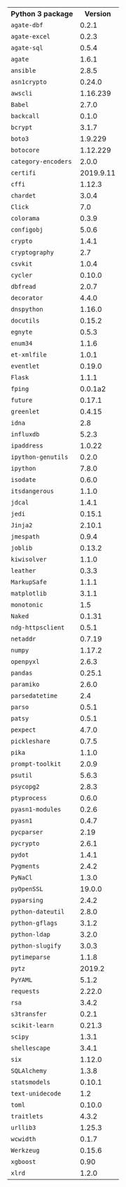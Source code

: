<table>
<tr><th>Python 3 package</th><th>Version</th></tr>
<tr><td><code>agate-dbf</code></td><td>0.2.1</td></tr>
<tr><td><code>agate-excel</code></td><td>0.2.3</td></tr>
<tr><td><code>agate-sql</code></td><td>0.5.4</td></tr>
<tr><td><code>agate</code></td><td>1.6.1</td></tr>
<tr><td><code>ansible</code></td><td>2.8.5</td></tr>
<tr><td><code>asn1crypto</code></td><td>0.24.0</td></tr>
<tr><td><code>awscli</code></td><td>1.16.239</td></tr>
<tr><td><code>Babel</code></td><td>2.7.0</td></tr>
<tr><td><code>backcall</code></td><td>0.1.0</td></tr>
<tr><td><code>bcrypt</code></td><td>3.1.7</td></tr>
<tr><td><code>boto3</code></td><td>1.9.229</td></tr>
<tr><td><code>botocore</code></td><td>1.12.229</td></tr>
<tr><td><code>category-encoders</code></td><td>2.0.0</td></tr>
<tr><td><code>certifi</code></td><td>2019.9.11</td></tr>
<tr><td><code>cffi</code></td><td>1.12.3</td></tr>
<tr><td><code>chardet</code></td><td>3.0.4</td></tr>
<tr><td><code>Click</code></td><td>7.0</td></tr>
<tr><td><code>colorama</code></td><td>0.3.9</td></tr>
<tr><td><code>configobj</code></td><td>5.0.6</td></tr>
<tr><td><code>crypto</code></td><td>1.4.1</td></tr>
<tr><td><code>cryptography</code></td><td>2.7</td></tr>
<tr><td><code>csvkit</code></td><td>1.0.4</td></tr>
<tr><td><code>cycler</code></td><td>0.10.0</td></tr>
<tr><td><code>dbfread</code></td><td>2.0.7</td></tr>
<tr><td><code>decorator</code></td><td>4.4.0</td></tr>
<tr><td><code>dnspython</code></td><td>1.16.0</td></tr>
<tr><td><code>docutils</code></td><td>0.15.2</td></tr>
<tr><td><code>egnyte</code></td><td>0.5.3</td></tr>
<tr><td><code>enum34</code></td><td>1.1.6</td></tr>
<tr><td><code>et-xmlfile</code></td><td>1.0.1</td></tr>
<tr><td><code>eventlet</code></td><td>0.19.0</td></tr>
<tr><td><code>Flask</code></td><td>1.1.1</td></tr>
<tr><td><code>fping</code></td><td>0.0.1a2</td></tr>
<tr><td><code>future</code></td><td>0.17.1</td></tr>
<tr><td><code>greenlet</code></td><td>0.4.15</td></tr>
<tr><td><code>idna</code></td><td>2.8</td></tr>
<tr><td><code>influxdb</code></td><td>5.2.3</td></tr>
<tr><td><code>ipaddress</code></td><td>1.0.22</td></tr>
<tr><td><code>ipython-genutils</code></td><td>0.2.0</td></tr>
<tr><td><code>ipython</code></td><td>7.8.0</td></tr>
<tr><td><code>isodate</code></td><td>0.6.0</td></tr>
<tr><td><code>itsdangerous</code></td><td>1.1.0</td></tr>
<tr><td><code>jdcal</code></td><td>1.4.1</td></tr>
<tr><td><code>jedi</code></td><td>0.15.1</td></tr>
<tr><td><code>Jinja2</code></td><td>2.10.1</td></tr>
<tr><td><code>jmespath</code></td><td>0.9.4</td></tr>
<tr><td><code>joblib</code></td><td>0.13.2</td></tr>
<tr><td><code>kiwisolver</code></td><td>1.1.0</td></tr>
<tr><td><code>leather</code></td><td>0.3.3</td></tr>
<tr><td><code>MarkupSafe</code></td><td>1.1.1</td></tr>
<tr><td><code>matplotlib</code></td><td>3.1.1</td></tr>
<tr><td><code>monotonic</code></td><td>1.5</td></tr>
<tr><td><code>Naked</code></td><td>0.1.31</td></tr>
<tr><td><code>ndg-httpsclient</code></td><td>0.5.1</td></tr>
<tr><td><code>netaddr</code></td><td>0.7.19</td></tr>
<tr><td><code>numpy</code></td><td>1.17.2</td></tr>
<tr><td><code>openpyxl</code></td><td>2.6.3</td></tr>
<tr><td><code>pandas</code></td><td>0.25.1</td></tr>
<tr><td><code>paramiko</code></td><td>2.6.0</td></tr>
<tr><td><code>parsedatetime</code></td><td>2.4</td></tr>
<tr><td><code>parso</code></td><td>0.5.1</td></tr>
<tr><td><code>patsy</code></td><td>0.5.1</td></tr>
<tr><td><code>pexpect</code></td><td>4.7.0</td></tr>
<tr><td><code>pickleshare</code></td><td>0.7.5</td></tr>
<tr><td><code>pika</code></td><td>1.1.0</td></tr>
<tr><td><code>prompt-toolkit</code></td><td>2.0.9</td></tr>
<tr><td><code>psutil</code></td><td>5.6.3</td></tr>
<tr><td><code>psycopg2</code></td><td>2.8.3</td></tr>
<tr><td><code>ptyprocess</code></td><td>0.6.0</td></tr>
<tr><td><code>pyasn1-modules</code></td><td>0.2.6</td></tr>
<tr><td><code>pyasn1</code></td><td>0.4.7</td></tr>
<tr><td><code>pycparser</code></td><td>2.19</td></tr>
<tr><td><code>pycrypto</code></td><td>2.6.1</td></tr>
<tr><td><code>pydot</code></td><td>1.4.1</td></tr>
<tr><td><code>Pygments</code></td><td>2.4.2</td></tr>
<tr><td><code>PyNaCl</code></td><td>1.3.0</td></tr>
<tr><td><code>pyOpenSSL</code></td><td>19.0.0</td></tr>
<tr><td><code>pyparsing</code></td><td>2.4.2</td></tr>
<tr><td><code>python-dateutil</code></td><td>2.8.0</td></tr>
<tr><td><code>python-gflags</code></td><td>3.1.2</td></tr>
<tr><td><code>python-ldap</code></td><td>3.2.0</td></tr>
<tr><td><code>python-slugify</code></td><td>3.0.3</td></tr>
<tr><td><code>pytimeparse</code></td><td>1.1.8</td></tr>
<tr><td><code>pytz</code></td><td>2019.2</td></tr>
<tr><td><code>PyYAML</code></td><td>5.1.2</td></tr>
<tr><td><code>requests</code></td><td>2.22.0</td></tr>
<tr><td><code>rsa</code></td><td>3.4.2</td></tr>
<tr><td><code>s3transfer</code></td><td>0.2.1</td></tr>
<tr><td><code>scikit-learn</code></td><td>0.21.3</td></tr>
<tr><td><code>scipy</code></td><td>1.3.1</td></tr>
<tr><td><code>shellescape</code></td><td>3.4.1</td></tr>
<tr><td><code>six</code></td><td>1.12.0</td></tr>
<tr><td><code>SQLAlchemy</code></td><td>1.3.8</td></tr>
<tr><td><code>statsmodels</code></td><td>0.10.1</td></tr>
<tr><td><code>text-unidecode</code></td><td>1.2</td></tr>
<tr><td><code>toml</code></td><td>0.10.0</td></tr>
<tr><td><code>traitlets</code></td><td>4.3.2</td></tr>
<tr><td><code>urllib3</code></td><td>1.25.3</td></tr>
<tr><td><code>wcwidth</code></td><td>0.1.7</td></tr>
<tr><td><code>Werkzeug</code></td><td>0.15.6</td></tr>
<tr><td><code>xgboost</code></td><td>0.90</td></tr>
<tr><td><code>xlrd</code></td><td>1.2.0</td></tr>
</table>
